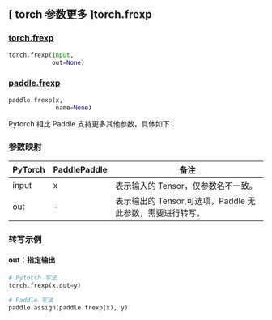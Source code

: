 ## [ torch 参数更多 ]torch.frexp

### [torch.frexp](https://pytorch.org/docs/1.13/generated/torch.frexp.html?highlight=frexp#torch.frexp)

```python
torch.frexp(input,
            out=None)
```

### [paddle.frexp](暂无对应文档)

```python
paddle.frexp(x,
             name=None)
```

Pytorch 相比 Paddle 支持更多其他参数，具体如下：
### 参数映射
| PyTorch       | PaddlePaddle | 备注                                                   |
| ------------- | ------------ | ------------------------------------------------------ |
| input          | x         | 表示输入的 Tensor，仅参数名不一致。                                     |
| out       | -        | 表示输出的 Tensor,可选项，Paddle 无此参数，需要进行转写。 |

### 转写示例

#### out：指定输出

```python
# Pytorch 写法
torch.frexp(x,out=y)

# Paddle 写法
paddle.assign(paddle.frexp(x), y)
```
